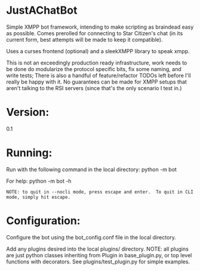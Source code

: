 JustAChatBot
============

Simple XMPP bot framework, intending to make scripting as braindead easy as possible.
Comes prerolled for connecting to Star Citizen's chat (in its current form, best attempts will be made to keep it compatible).

Uses a curses frontend (optional) and a sleekXMPP library to speak xmpp.

This is not an exceedingly production ready infrastructure, work needs to be done do modularize the protocol specific bits, fix some naming, and write tests;
There is also a handful of feature/refactor TODOs left before I'll really be happy with it.
No guarantees can be made for XMPP setups that aren't talking to the RSI servers (since that's the only scenario I test in.)


Version:
========
0.1


Running:
========
Run with the following command in the local directory:
 python -m bot

For help:
 python -m bot -h

	NOTE: to quit in --nocli mode, press escape and enter.  To quit in CLI mode, simply hit escape.

Configuration:
==============
Configure the bot using the bot_config.conf file in the local directory.

Add any plugins desired into the local plugins/ directory.
 NOTE: all plugins are just python classes inheriting from Plugin in base_plugin.py, or top level functions with decorators.  See plugins/test_plugin.py for simple examples.



